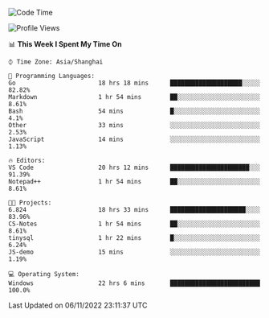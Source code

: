 <!--START_SECTION:waka-->
![Code Time](http://img.shields.io/badge/Code%20Time-301%20hrs%2019%20mins-blue)

![Profile Views](http://img.shields.io/badge/Profile%20Views-3-blue)

📊 **This Week I Spent My Time On** 

```text
⌚︎ Time Zone: Asia/Shanghai

💬 Programming Languages: 
Go                       18 hrs 18 mins      ████████████████████░░░░░   82.82% 
Markdown                 1 hr 54 mins        ██░░░░░░░░░░░░░░░░░░░░░░░   8.61% 
Bash                     54 mins             █░░░░░░░░░░░░░░░░░░░░░░░░   4.1% 
Other                    33 mins             ░░░░░░░░░░░░░░░░░░░░░░░░░   2.53% 
JavaScript               14 mins             ░░░░░░░░░░░░░░░░░░░░░░░░░   1.13%

🔥 Editors: 
VS Code                  20 hrs 12 mins      ██████████████████████░░░   91.39% 
Notepad++                1 hr 54 mins        ██░░░░░░░░░░░░░░░░░░░░░░░   8.61%

🐱‍💻 Projects: 
6.824                    18 hrs 33 mins      █████████████████████░░░░   83.96% 
CS-Notes                 1 hr 54 mins        ██░░░░░░░░░░░░░░░░░░░░░░░   8.61% 
tinysql                  1 hr 22 mins        █░░░░░░░░░░░░░░░░░░░░░░░░   6.24% 
JS-demo                  15 mins             ░░░░░░░░░░░░░░░░░░░░░░░░░   1.19%

💻 Operating System: 
Windows                  22 hrs 6 mins       █████████████████████████   100.0%

```


 Last Updated on 06/11/2022 23:11:37 UTC
<!--END_SECTION:waka-->